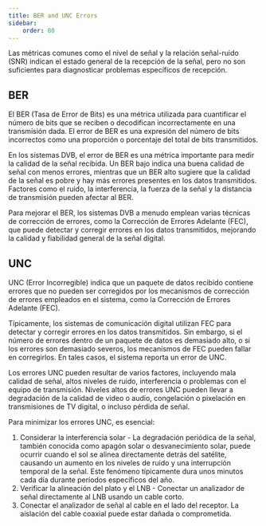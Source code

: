 ```yaml
---
title: BER and UNC Errors
sidebar:
    order: 80
---
```


Las métricas comunes como el nivel de señal y la relación señal-ruido (SNR) indican el estado general de la recepción de la señal, pero no son suficientes para diagnosticar problemas específicos de recepción.

## BER

El BER (Tasa de Error de Bits) es una métrica utilizada para cuantificar el número de bits que se reciben o decodifican incorrectamente en una transmisión dada. El error de BER es una expresión del número de bits incorrectos como una proporción o porcentaje del total de bits transmitidos.

En los sistemas DVB, el error de BER es una métrica importante para medir la calidad de la señal recibida. Un BER bajo indica una buena calidad de señal con menos errores, mientras que un BER alto sugiere que la calidad de la señal es pobre y hay más errores presentes en los datos transmitidos. Factores como el ruido, la interferencia, la fuerza de la señal y la distancia de transmisión pueden afectar al BER.

Para mejorar el BER, los sistemas DVB a menudo emplean varias técnicas de corrección de errores, como la Corrección de Errores Adelante (FEC), que puede detectar y corregir errores en los datos transmitidos, mejorando la calidad y fiabilidad general de la señal digital.

## UNC

UNC (Error Incorregible) indica que un paquete de datos recibido contiene errores que no pueden ser corregidos por los mecanismos de corrección de errores empleados en el sistema, como la Corrección de Errores Adelante (FEC).

Típicamente, los sistemas de comunicación digital utilizan FEC para detectar y corregir errores en los datos transmitidos. Sin embargo, si el número de errores dentro de un paquete de datos es demasiado alto, o si los errores son demasiado severos, los mecanismos de FEC pueden fallar en corregirlos. En tales casos, el sistema reporta un error de UNC.

Los errores UNC pueden resultar de varios factores, incluyendo mala calidad de señal, altos niveles de ruido, interferencia o problemas con el equipo de transmisión. Niveles altos de errores UNC pueden llevar a degradación de la calidad de video o audio, congelación o pixelación en transmisiones de TV digital, o incluso pérdida de señal.

Para minimizar los errores UNC, es esencial:

1. Considerar la interferencia solar - La degradación periódica de la señal, también conocida como apagón solar o desvanecimiento solar, puede ocurrir cuando el sol se alinea directamente detrás del satélite, causando un aumento en los niveles de ruido y una interrupción temporal de la señal. Este fenómeno típicamente dura unos minutos cada día durante períodos específicos del año.
2. Verificar la alineación del plato y el LNB - Conectar un analizador de señal directamente al LNB usando un cable corto.
3. Conectar el analizador de señal al cable en el lado del receptor. La aislación del cable coaxial puede estar dañada o comprometida.